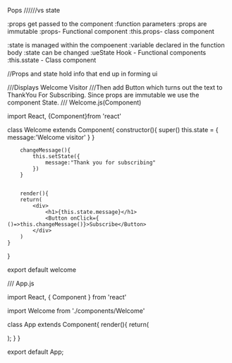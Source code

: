 Pops //////vs state

:props get passed to the component
:function parameters
:props are immutable
:props- Functional component
:this.props- class component

:state is managed within the compoenent
:variable declared in the function body 
:state can be changed
:ueState Hook - Functional components
:this.sstate - Class component


//Props and state hold info that end up in forming ui


///Displays Welcome Visitor
///Then add Button which turns out the text to ThankYou For Subscribing. Since props are immutable we use the component State.
/// Welcome.js(Component)


import React, {Component}from 'react'

class Welcome extends Component{
        constructor(){
            super()
            this.state = {
                message:'Welcome visitor'
            }
        }        

        changeMessage(){
            this.setState({
                message:"Thank you for subscribing"
            })
        }


        render(){
        return(
            <div>
                <h1>{this.state.message}</h1>
                <Button onClick={ ()=>this.changeMessage()}>Subscribe</Button>
            </div>
        )
    }
}


export default welcome


/// App.js 

import React, { Component } from 'react'

import Welcome from './components/Welcome'

class App extends Component{
    render(){
        return(
        <div className = "App">
        <Welcome/>
        </div>
        );
    }
}

export default App;